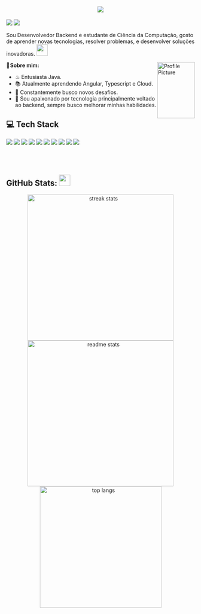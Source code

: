 
  
  <h1 align="center">
    <img src="https://readme-typing-svg.herokuapp.com/?font=Righteous&size=35&center=true&#54337EvCenter=true&color=54337E&width=500&height=70&duration=3000&lines=Oi+Visitante!;+Me+chamo+Erick+Patrick!;" />
  </h1>
  
  <a href="https://www.linkedin.com/in/erickmarinho2003"> <img src = "https://img.shields.io/badge/LinkedIn-0077B5?style=for-the-badge&logo=linkedin&logoColor=white"></a>
  <a href="mailto:erick.marinho2003@gmail.com"> <img src = "https://img.shields.io/badge/Gmail-D14836?style=for-the-badge&logo=gmail&logoColor=white"></a>

  Sou Desenvolvedor Backend e estudante de Ciência da Computação, gosto de aprender novas tecnologias, resolver problemas, e desenvolver soluções inovadoras.
  <img height="30" src="https://emoji.discadia.com/emojis/208230fb-3233-4c45-9c82-cf364c4cef5d.GIF?download&filename=gengar_wink.GIF">
  

</div>
<img align="right" src="https://github.com/user-attachments/assets/e88baf84-7639-4220-804d-c2b292a4b485" alt="Profile Picture" width="100" height="150" />

   **💬 Sobre mim:**  
   
  - ♨ Entusiasta Java.
  - 📚 Atualmente aprendendo Angular, Typescript e Cloud.
  - 🚀 Constantemente busco novos desafios.
  - 🤖 Sou apaixonado por tecnologia principalmente voltado ao backend, sempre busco melhorar minhas habilidades.

<div>
  
## 💻 Tech Stack

<img src = "https://img.shields.io/badge/Java-ED8B00?style=for-the-badge&logo=openjdk&logoColor=white">
<img src = "https://img.shields.io/badge/Spring-6DB33F?style=for-the-badge&logo=spring&logoColor=white">
<img src = "https://img.shields.io/badge/TypeScript-3178C6?style=for-the-badge&logo=typescript&logoColor=fff">
<img src = "https://img.shields.io/badge/Node.js-43853D?style=for-the-badge&logo=node.js&logoColor=white">
<img src = "https://img.shields.io/badge/Angular-%23DD0031?style=for-the-badge&logo=angular&logoColor=white">
<img src = "https://img.shields.io/badge/docker-%230db7ed.svg?style=for-the-badge&logo=docker&logoColor=white">
<img src = "https://img.shields.io/badge/PostgreSQL-316192?style=for-the-badge&logo=postgresql&logoColor=white">
<img src = "https://img.shields.io/badge/MongoDB-4EA94B?style=for-the-badge&logo=mongodb&logoColor=white">
<img src = "https://img.shields.io/badge/GitHub-%23121011?style=for-the-badge&logo=github&logoColor=white">
<img src = "https://img.shields.io/badge/Git-F05032?style=for-the-badge&logo=git&logoColor=fff">

</div>

<br><br>

<div>

## GitHub Stats: <img height="30" src="https://emoji.discadia.com/emojis/6691f63e-406f-4c8f-8a67-95be59929dd7.GIF">

  <div align=center>
    <img width=390 src="https://github-readme-streak-stats-salesp07.vercel.app/?user=patrickmarinho&count_private=true&theme=tokyonight&border_radius=10" alt="streak stats"/>
    <img width=390 src="https://github-readme-stats-salesp07.vercel.app/api?username=patrickmarinho&count_private=true&show_icons=true&theme=tokyonight&rank_icon=github&border_radius=10" alt="readme stats" />
    <br/>
    <img width=325 align="center" src="https://github-readme-stats-salesp07.vercel.app/api/top-langs/?username=patrickmarinho&hide=HTML&langs_count=8&layout=compact&theme=tokyonight&border_radius=10&size_weight=0.5&count_weight=0.5&exclude_repo=github-readme-stats" alt="top langs" />
</div>

</div>

